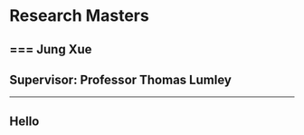 # Research Masters 
===
Jung Xue
---
Supervisor: Professor Thomas Lumley
---


------------------------------------------------------------------------------------------------------

Hello
------------------------------------------------------------------------------------------------------
